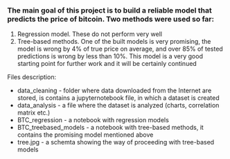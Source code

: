### The main goal of this project is to build a reliable model that predicts the price of bitcoin. Two methods were used so far:
1. Regression model. These do not perform very well
2. Tree-based methods. One of the built models is very promising, the model is wrong by 4% of true price on average, and over 85% of tested predictions is wrong by less than 10%. This model is a very good starting point for further work and it will be certainly continued

Files description:
- data_cleaning - folder where data downloaded from the Internet are stored, is contains a jupyternotebook file, in which a dataset is created
- data_analysis - a file where the dataset is analyzed (charts, correlation matrix etc.)
- BTC_regression - a notebook with regression models
- BTC_treebased_models - a notebook with tree-based methods, it contains the promising model mentioned above
- tree.jpg - a schemta showing the way of proceeding with tree-based models
